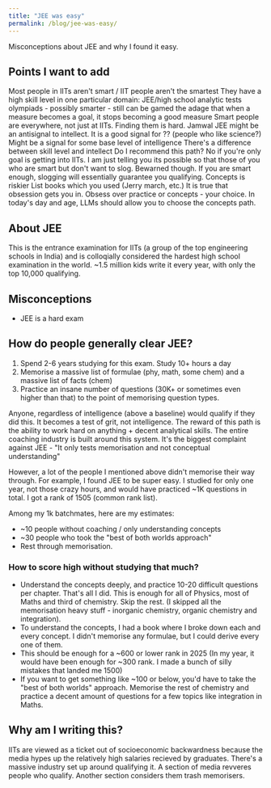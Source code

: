 ```yaml
---
title: "JEE was easy"
permalink: /blog/jee-was-easy/
---
```

Misconceptions about JEE and why I found it easy. 

## Points I want to add
Most people in IITs aren't smart / IIT people aren't the smartest
They have a high skill level in one particular domain: JEE/high school analytic tests
olympiads - possibly smarter - still can be gamed
the adage that when a measure becomes a goal, it stops becoming a good measure
Smart people are everywhere, not just at IITs. Finding them is hard.
Jamwal
JEE might be an antisignal to intellect. It is a good signal for ?? (people who like science?)
Might be a signal for some base level of intelligence
There's a difference between skill level and intellect
Do I recommend this path? No if you're only goal is getting into IITs. I am just telling you its possible so that those of you who are smart but don't want to slog. Bewarned though. If you are smart enough, slogging will essentially guarantee you qualifying. Concepts is riskier
List books which you used (Jerry march, etc.)
It is true that obsession gets you in. Obsess over practice or concepts - your choice. In today's day and age, LLMs should allow you to choose the concepts path.

## About JEE
This is the entrance examination for IITs (a group of the top engineering schools in India) and is colloqially considered the hardest high school examination in the world. ~1.5 million kids write it every year, with only the top 10,000 qualifying.

## Misconceptions
- JEE is a hard exam

## How do people generally clear JEE? 
1. Spend 2-6 years studying for this exam. Study 10+ hours a day
2. Memorise a massive list of formulae (phy, math, some chem) and a massive list of facts (chem)
3. Practice an insane number of questions (30K+ or sometimes even higher than that) to the point of memorising question types.  

Anyone, regardless of intelligence (above a baseline) would qualify if they did this. It becomes a test of grit, not intelligence. The reward of this path is the ability to work hard on anything + decent analytical skills. The entire coaching industry is built around this system. It's the biggest complaint against JEE - "It only tests memorisation and not conceptual understanding"

However, a lot of the people I mentioned above didn't memorise their way through. For example, I found JEE to be super easy. I studied for only one year, not those crazy hours, and would have practiced ~1K questions in total. I got a rank of 1505 (common rank list).  

Among my 1k batchmates, here are my estimates:
- ~10 people without coaching / only understanding concepts
- ~30 people who took the "best of both worlds approach"
- Rest through memorisation.

### How to score high without studying that much?
- Understand the concepts deeply, and practice 10-20 difficult questions per chapter. That's all I did. This is enough for all of Physics, most of Maths and third of chemistry. Skip the rest. (I skipped all the memorisation heavy stuff - inorganic chemistry, organic chemistry and integration).  
- To understand the concepts, I had a book where I broke down each and every concept. I didn't memorise any formulae, but I could derive every one of them.
- This should be enough for a ~600 or lower rank in 2025 (In my year, it would have been enough for ~300 rank. I made a bunch of silly mistakes that landed me 1500)
- If you want to get something like ~100 or below, you'd have to take the "best of both worlds" approach. Memorise the rest of chemistry and practice a decent amount of questions for a few topics like integration in Maths. 

## Why am I writing this? 
IITs are viewed as a ticket out of socioeconomic backwardness because the media hypes up the relatively high salaries recieved by graduates. There's a massive industry set up around qualifying it. A section of media revveres people who qualify. Another section considers them trash memorisers.  